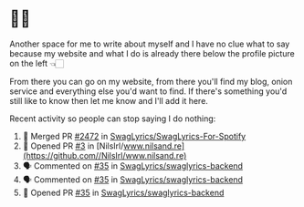 # 👋🏻
<!--
**aadibajpai/aadibajpai** is a ✨ _special_ ✨ repository because its `README.md` (this file) appears on your GitHub profile.
-->
Another space for me to write about myself and I have no clue what to say because my website and what I do is already there below the profile picture on the left 👈🏻

From there you can go on my website, from there you'll find my blog, onion service and everything else you'd want to find.
If there's something you'd still like to know then let me know and I'll add it here.

Recent activity so people can stop saying I do nothing:
<!--START_SECTION:activity-->
1. 🎉 Merged PR [#2472](https://github.com//SwagLyrics/SwagLyrics-For-Spotify/pull/2472) in [SwagLyrics/SwagLyrics-For-Spotify](https://github.com//SwagLyrics/SwagLyrics-For-Spotify)
2. 💪 Opened PR [#3](https://github.com//NilsIrl/www.nilsand.re/pull/3) in [NilsIrl/www.nilsand.re](https://github.com//NilsIrl/www.nilsand.re)
3. 🗣 Commented on [#35](https://github.com//SwagLyrics/swaglyrics-backend/issues/35) in [SwagLyrics/swaglyrics-backend](https://github.com//SwagLyrics/swaglyrics-backend)
4. 🗣 Commented on [#35](https://github.com//SwagLyrics/swaglyrics-backend/issues/35) in [SwagLyrics/swaglyrics-backend](https://github.com//SwagLyrics/swaglyrics-backend)
5. 💪 Opened PR [#35](https://github.com//SwagLyrics/swaglyrics-backend/pull/35) in [SwagLyrics/swaglyrics-backend](https://github.com//SwagLyrics/swaglyrics-backend)
<!--END_SECTION:activity-->

